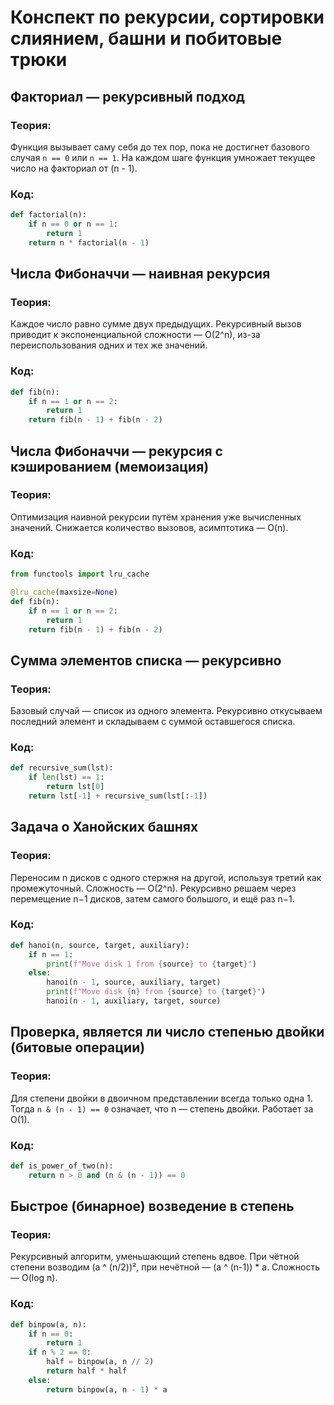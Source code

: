 # Конспект по рекурсии, сортировки слиянием, башни и побитовые трюки

## Факториал — рекурсивный подход

### Теория:
Функция вызывает саму себя до тех пор, пока не достигнет базового случая `n == 0` или `n == 1`. На каждом шаге функция умножает текущее число на факториал от (n - 1).

### Код:
```python
def factorial(n):
    if n == 0 or n == 1:
        return 1
    return n * factorial(n - 1)
```

## Числа Фибоначчи — наивная рекурсия

### Теория:
Каждое число равно сумме двух предыдущих. Рекурсивный вызов приводит к экспоненциальной сложности — O(2^n), из-за переиспользования одних и тех же значений.

### Код:
```python
def fib(n):
    if n == 1 or n == 2:
        return 1
    return fib(n - 1) + fib(n - 2)
```

## Числа Фибоначчи — рекурсия с кэшированием (мемоизация)

### Теория:
Оптимизация наивной рекурсии путём хранения уже вычисленных значений. Снижается количество вызовов, асимптотика — O(n).

### Код:
```python
from functools import lru_cache

@lru_cache(maxsize=None)
def fib(n):
    if n == 1 or n == 2:
        return 1
    return fib(n - 1) + fib(n - 2)
```

## Сумма элементов списка — рекурсивно

### Теория:
Базовый случай — список из одного элемента. Рекурсивно откусываем последний элемент и складываем с суммой оставшегося списка.

### Код:
```python
def recursive_sum(lst):
    if len(lst) == 1:
        return lst[0]
    return lst[-1] + recursive_sum(lst[:-1])
```

## Задача о Ханойских башнях

### Теория:
Переносим n дисков с одного стержня на другой, используя третий как промежуточный. Сложность — O(2^n). Рекурсивно решаем через перемещение n−1 дисков, затем самого большого, и ещё раз n−1.

### Код:
```python
def hanoi(n, source, target, auxiliary):
    if n == 1:
        print(f"Move disk 1 from {source} to {target}")
    else:
        hanoi(n - 1, source, auxiliary, target)
        print(f"Move disk {n} from {source} to {target}")
        hanoi(n - 1, auxiliary, target, source)
```

## Проверка, является ли число степенью двойки (битовые операции)

### Теория:
Для степени двойки в двоичном представлении всегда только одна 1. Тогда `n & (n - 1) == 0` означает, что n — степень двойки. Работает за O(1).

### Код:
```python
def is_power_of_two(n):
    return n > 0 and (n & (n - 1)) == 0
```

## Быстрое (бинарное) возведение в степень

### Теория:
Рекурсивный алгоритм, уменьшающий степень вдвое. При чётной степени возводим (a ^ (n/2))², при нечётной — (a ^ (n-1)) * a. Сложность — O(log n).

### Код:
```python
def binpow(a, n):
    if n == 0:
        return 1
    if n % 2 == 0:
        half = binpow(a, n // 2)
        return half * half
    else:
        return binpow(a, n - 1) * a
```
